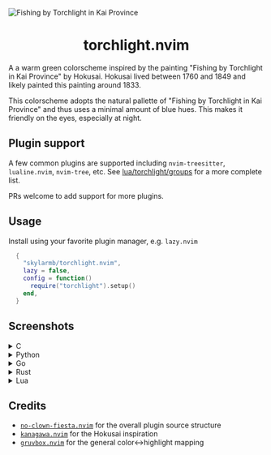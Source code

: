 <img alt="Fishing by Torchlight in Kai Province" src="https://github.com/skylarmb/torchlight.nvim/assets/7543705/216c8205-39e0-4ee8-b1ea-2854b6c9b250"></img>


<h1 style="text-align: center">torchlight.nvim</h1>

A a warm green colorscheme inspired by the painting "Fishing by Torchlight in Kai Province" by Hokusai. Hokusai lived between 1760 and 1849 and likely painted this painting around 1833.

This colorscheme adopts the natural pallette of "Fishing by Torchlight in Kai Province" and thus uses a minimal amount of blue hues. This makes it friendly on the eyes, especially at night.

## Plugin support

A few common plugins are supported including `nvim-treesitter`, `lualine.nvim`, `nvim-tree`, etc. See [lua/torchlight/groups](https://github.com/skylarmb/torchlight.nvim/tree/main/lua/torchlight/groups) for a more complete list. 

PRs welcome to add support for more plugins.

## Usage

Install using your favorite plugin manager, e.g. `lazy.nvim`

```lua
  {
    "skylarmb/torchlight.nvim",
    lazy = false,
    config = function()
      require("torchlight").setup()
    end,
  }
```

## Screenshots 

<details>
   <summary>C</summary>
<img width="988" alt="Screenshot 2024-04-21 at 2 17 09 PM" src="https://github.com/skylarmb/torchlight.nvim/assets/7543705/b088e0b3-d491-43ee-b4cf-78d1671d7165">

</details>

<details>
   <summary>Python</summary>
<img width="988" alt="Screenshot 2024-04-21 at 2 16 51 PM" src="https://github.com/skylarmb/torchlight.nvim/assets/7543705/11c5a875-e60a-465d-9cf0-07f97756cf75">

</details>

<details>
   <summary>Go</summary>
<img width="988" alt="Screenshot 2024-04-21 at 2 17 42 PM" src="https://github.com/skylarmb/torchlight.nvim/assets/7543705/74ffdc7a-efeb-49af-901e-96832d0696c9">

</details>

<details>
   <summary>Rust</summary>
  <img width="988" alt="Screenshot 2024-04-21 at 2 18 28 PM" src="https://github.com/skylarmb/torchlight.nvim/assets/7543705/8f333426-3860-4252-88f4-8256de319f2f">

</details>

<details>
   <summary>Lua</summary>
   <img width="988" alt="Screenshot 2024-04-21 at 2 21 55 PM" src="https://github.com/skylarmb/torchlight.nvim/assets/7543705/350ced2a-cf94-4781-a8a4-5785ad79bcfa">

</details>

## Credits

- [`no-clown-fiesta.nvim`](https://github.com/aktersnurra/no-clown-fiesta.nvim/tree/master) for the overall plugin source structure
- [`kanagawa.nvim`](https://github.com/rebelot/kanagawa.nvim) for the Hokusai inspiration
- [`gruvbox.nvim`](https://github.com/ellisonleao/gruvbox.nvim) for the general color<->highlight mapping
